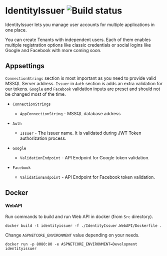 # IdentityIssuer ![Build status](https://travis-ci.com/Saaka/IdentityIssuer.svg?branch=master)

IdentityIssuer lets you manage user accounts for multiple applications in one place.

You can create Tenants with independent users. Each of them enables multiple registration options like classic credentials or social logins like Google and Facebook with more coming soon.

## Appsettings

`ConnectionStrings` section is most important as you need to provide valid MSSQL Server address.
`Issuer` in `Auth` section is adds an extra validation for our tokens. 
`Google` and `Facebook` validation inputs are preset and should not be changed most of the time.

* `ConnectionStrings`
    * `AppConnectionString` - MSSQL database address
    
* `Auth`
    * `Issuer` - The issuer name. It is validated during JWT Token authorization process.

* `Google`
    * `ValidationEndpoint` - API Endpoint for Google token validation. 

* `Facebook`
    * `ValidationEndpoint` - API Endpoint for Facebook token validation. 
    
## Docker 
#### WebAPI
Run commands to build and run Web API in docker (from `Src` directory).

`docker build -t identityissuer -f ./IdentityIssuer.WebAPI/Dockerfile .`

Change `ASPNETCORE_ENVIRONMENT` value depending on your needs.

`docker run -p 8080:80 -e ASPNETCORE_ENVIRONMENT=Development identityissuer`